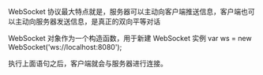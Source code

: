 WebSocket 协议最大特点就是，服务器可以主动向客户端推送信息，客户端也可以主动向服务器发送信息，是真正的双向平等对话
 
WebSocket 对象作为一个构造函数，用于新建 WebSocket 实例
var ws = new WebSocket('ws://localhost:8080');

执行上面语句之后，客户端就会与服务器进行连接。
